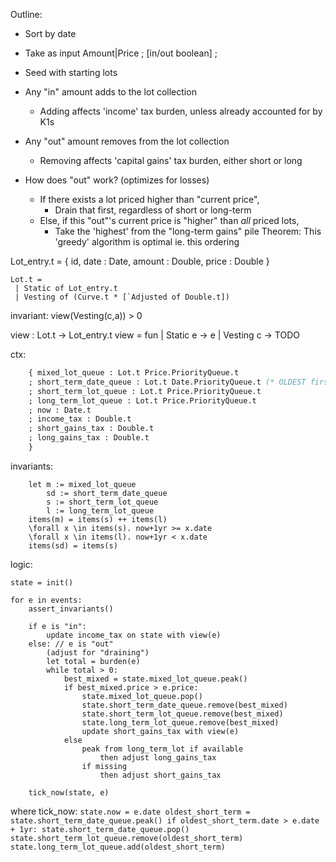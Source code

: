 Outline:

* Sort by date
* Take as input
    Amount|Price ; [in/out boolean] ; 

* Seed with starting lots

* Any "in" amount adds to the lot collection
    * Adding affects 'income' tax burden, unless already accounted for by K1s
* Any "out" amount removes from the lot collection
    * Removing affects 'capital gains' tax burden, either short or long

* How does "out" work?
    (optimizes for losses)
    * If there exists a lot priced higher than "current price",
        * Drain that first, regardless of short or long-term
    * Else, if this "out"'s current price is "higher" than _all_ priced lots,
        * Take the 'highest' from the "long-term gains" pile
    Theorem: This 'greedy' algorithm is optimal ie. this ordering 


Lot_entry.t = { id, date : Date, amount : Double, price : Double }

```
Lot.t =
 | Static of Lot_entry.t
 | Vesting of (Curve.t * [`Adjusted of Double.t])
 ```
 invariant: view(Vesting(c,a)) > 0

view : Lot.t -> Lot_entry.t
view = fun
   | Static e -> e
   | Vesting c -> TODO


ctx:
```ocaml
    { mixed_lot_queue : Lot.t Price.PriorityQueue.t
    ; short_term_date_queue : Lot.t Date.PriorityQueue.t (* OLDEST first *)
    ; short_term_lot_queue : Lot.t Price.PriorityQueue.t
    ; long_term_lot_queue : Lot.t Price.PriorityQueue.t
    ; now : Date.t
    ; income_tax : Double.t
    ; short_gains_tax : Double.t
    ; long_gains_tax : Double.t
    } 
```

invariants:
```
    let m := mixed_lot_queue
        sd := short_term_date_queue
        s := short_term_lot_queue
        l := long_term_lot_queue
    items(m) = items(s) ++ items(l)
    \forall x \in items(s). now+1yr >= x.date
    \forall x \in items(l). now+1yr < x.date
    items(sd) = items(s)
```

logic:

```
state = init()

for e in events:
    assert_invariants()

    if e is "in":
        update income_tax on state with view(e)
    else: // e is "out"
        (adjust for "draining")
        let total = burden(e)
        while total > 0:
            best_mixed = state.mixed_lot_queue.peak()
            if best_mixed.price > e.price:
                state.mixed_lot_queue.pop()
                state.short_term_date_queue.remove(best_mixed)
                state.short_term_lot_queue.remove(best_mixed)
                state.long_term_lot_queue.remove(best_mixed)
                update short_gains_tax with view(e)
            else
                peak from long_term_lot if available
                    then adjust long_gains_tax
                if missing
                    then adjust short_gains_tax

    tick_now(state, e)
```

where
    tick_now:
    ```
        state.now = e.date
        oldest_short_term = state.short_term_date_queue.peak()
        if oldest_short_term.date > e.date + 1yr:
            state.short_term_date_queue.pop()
            state.short_term_lot_queue.remove(oldest_short_term)
            state.long_term_lot_queue.add(oldest_short_term)
    ```


